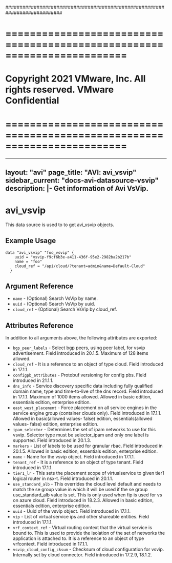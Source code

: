 ############################################################################
# ========================================================================
# Copyright 2021 VMware, Inc.  All rights reserved. VMware Confidential
# ========================================================================
###

<!--
    Copyright 2021 VMware, Inc.
    SPDX-License-Identifier: Mozilla Public License 2.0
-->
---
layout: "avi"
page_title: "AVI: avi_vsvip"
sidebar_current: "docs-avi-datasource-vsvip"
description: |-
  Get information of Avi VsVip.
---

# avi_vsvip

This data source is used to to get avi_vsvip objects.

## Example Usage

```hcl
data "avi_vsvip" "foo_vsvip" {
    uuid = "vsvip-f9cf6b3e-a411-436f-95e2-2982ba2b217b"
    name = "foo"
    cloud_ref = "/api/cloud/?tenant=admin&name=Default-Cloud"
  }
```

## Argument Reference

* `name` - (Optional) Search VsVip by name.
* `uuid` - (Optional) Search VsVip by uuid.
* `cloud_ref` - (Optional) Search VsVip by cloud_ref.
  
## Attributes Reference

In addition to all arguments above, the following attributes are exported:

* `bgp_peer_labels` - Select bgp peers, using peer label, for vsvip advertisement. Field introduced in 20.1.5. Maximum of 128 items allowed.
* `cloud_ref` - It is a reference to an object of type cloud. Field introduced in 17.1.1.
* `configpb_attributes` - Protobuf versioning for config pbs. Field introduced in 21.1.1.
* `dns_info` - Service discovery specific data including fully qualified domain name, type and time-to-live of the dns record. Field introduced in 17.1.1. Maximum of 1000 items allowed. Allowed in basic edition, essentials edition, enterprise edition.
* `east_west_placement` - Force placement on all service engines in the service engine group (container clouds only). Field introduced in 17.1.1. Allowed in basic(allowed values- false) edition, essentials(allowed values- false) edition, enterprise edition.
* `ipam_selector` - Determines the set of ipam networks to use for this vsvip. Selector type must be selector_ipam and only one label is supported. Field introduced in 20.1.3.
* `markers` - List of labels to be used for granular rbac. Field introduced in 20.1.5. Allowed in basic edition, essentials edition, enterprise edition.
* `name` - Name for the vsvip object. Field introduced in 17.1.1.
* `tenant_ref` - It is a reference to an object of type tenant. Field introduced in 17.1.1.
* `tier1_lr` - This sets the placement scope of virtualservice to given tier1 logical router in nsx-t. Field introduced in 20.1.1.
* `use_standard_alb` - This overrides the cloud level default and needs to match the se group value in which it will be used if the se group use_standard_alb value is set. This is only used when fip is used for vs on azure cloud. Field introduced in 18.2.3. Allowed in basic edition, essentials edition, enterprise edition.
* `uuid` - Uuid of the vsvip object. Field introduced in 17.1.1.
* `vip` - List of virtual service ips and other shareable entities. Field introduced in 17.1.1.
* `vrf_context_ref` - Virtual routing context that the virtual service is bound to. This is used to provide the isolation of the set of networks the application is attached to. It is a reference to an object of type vrfcontext. Field introduced in 17.1.1.
* `vsvip_cloud_config_cksum` - Checksum of cloud configuration for vsvip. Internally set by cloud connector. Field introduced in 17.2.9, 18.1.2.

